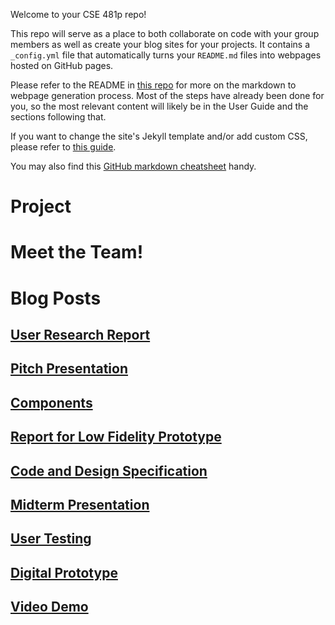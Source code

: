 Welcome to your CSE 481p repo!

This repo will serve as a place to both collaborate on code with your group members as well as create your blog sites for your projects. It contains a `_config.yml` file that automatically turns your `README.md` files into webpages hosted on GitHub pages.

Please refer to the README in [this repo](https://github.com/nicolas-van/easy-markdown-to-github-pages) for more on the markdown to webpage generation process. Most of the steps have already been done for you, so the most relevant content will likely be in the User Guide and the sections following that.

If you want to change the site's Jekyll template and/or add custom CSS, please refer to [this guide](https://docs.github.com/en/pages/setting-up-a-github-pages-site-with-jekyll/adding-a-theme-to-your-github-pages-site-using-jekyll).

You may also find this [GitHub markdown cheatsheet](https://www.markdownguide.org/cheat-sheet) handy.


# Project

# Meet the Team!

# Blog Posts
## [User Research Report](./_posts/G1.md)
## [Pitch Presentation](./_posts/G2.md)
## [Components](./_posts/G3AC.md)
## [Report for Low Fidelity Prototype](./_posts/G3C.md)
## [Code and Design Specification](./_posts/G4.md)
## [Midterm Presentation](./_posts/G5.md)
## [User Testing](./_posts/G6.md)
## [Digital Prototype](./_posts/G7.md)
## [Video Demo](./_posts/G8.md)